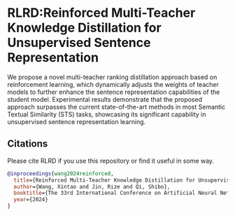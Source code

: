 # RLRD:Reinforced Multi-Teacher Knowledge Distillation for Unsupervised Sentence Representation

We propose a novel multi-teacher ranking distillation approach based on
reinforcement learning, which dynamically adjusts the weights of teacher
models to further enhance the sentence representation capabilities of the
student model. Experimental results demonstrate that the proposed approach surpasses the current state-of-the-art methods in most Semantic
Textual Similarity (STS) tasks, showcasing its significant capability in
unsupervised sentence representation learning.

## Citations

Please cite RLRD if you use this repository or find it useful in some way. 

```bibtex
@inproceedings{wang2024reinforced,  
  title={Reinforced Multi-Teacher Knowledge Distillation for Unsupervised Sentence Representation},  
  author={Wang, Xintao and Jin, Rize and Qi, Shibo},  
  booktitle={The 33rd International Conference on Artificial Neural Networks.},  
  year={2024}  
}  
